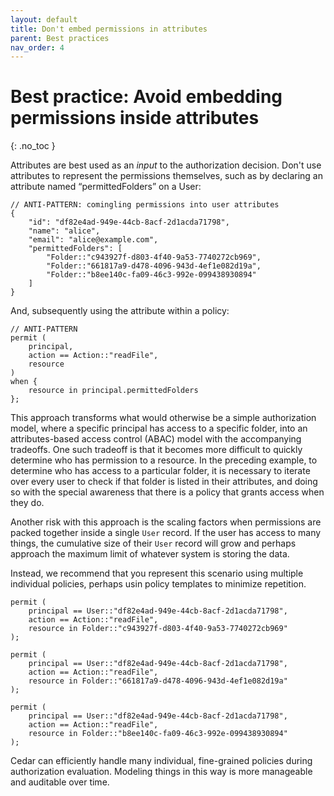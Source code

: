 ```yaml
---
layout: default
title: Don't embed permissions in attributes
parent: Best practices
nav_order: 4
---
```


# Best practice: Avoid embedding permissions inside attributes
{: .no_toc }

Attributes are best used as an *input* to the authorization decision. Don't use attributes to represent the permissions themselves, such as by declaring an attribute named “permittedFolders” on a User:

```
// ANTI-PATTERN: comingling permissions into user attributes
{
    "id": "df82e4ad-949e-44cb-8acf-2d1acda71798",
    "name": "alice",  
    "email": "alice@example.com",
    "permittedFolders": [
        "Folder::"c943927f-d803-4f40-9a53-7740272cb969",
        "Folder::"661817a9-d478-4096-943d-4ef1e082d19a",
        "Folder::"b8ee140c-fa09-46c3-992e-099438930894"
    ]
}
```

And, subsequently using the attribute within a policy:

```
// ANTI-PATTERN
permit (
    principal,
    action == Action::"readFile",
    resource
)
when {
    resource in principal.permittedFolders
};
```

This approach transforms what would otherwise be a simple authorization model, where a specific principal has access to a specific folder, into an attributes-based access control (ABAC) model with the accompanying tradeoffs. One such tradeoff is that it becomes more difficult to quickly determine who has permission to a resource. In the preceding example, to determine who has access to a particular folder, it is necessary to iterate over every user to check if that folder is listed in their attributes, and doing so with the special awareness that there is a policy that grants access when they do.

Another risk with this approach is the scaling factors when permissions are packed together inside a single `User` record. If the user has access to many things, the cumulative size of their `User` record will grow and perhaps approach the maximum limit of whatever system is storing the data.

Instead, we recommend that you represent this scenario using multiple individual policies, perhaps usin policy templates to minimize repetition.

```//BETTER PATTERN
permit (
    principal == User::"df82e4ad-949e-44cb-8acf-2d1acda71798",
    action == Action::"readFile",
    resource in Folder::"c943927f-d803-4f40-9a53-7740272cb969"
);

permit (
    principal == User::"df82e4ad-949e-44cb-8acf-2d1acda71798",
    action == Action::"readFile",
    resource in Folder::"661817a9-d478-4096-943d-4ef1e082d19a"
);

permit (
    principal == User::"df82e4ad-949e-44cb-8acf-2d1acda71798",
    action == Action::"readFile",
    resource in Folder::"b8ee140c-fa09-46c3-992e-099438930894"
);
```

Cedar can efficiently handle many individual, fine-grained policies during authorization evaluation. Modeling things in this way is more manageable and auditable over time.
